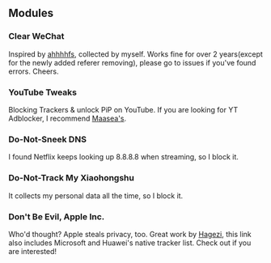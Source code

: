 ## Modules

### Clear WeChat
Inspired by [ahhhhfs](https://twitter.com/abskoop?s=21&t=esRqUThzMpyQA1ZRbCUaLQ), collected by myself. Works fine for over 2 years(except for the newly added referer removing), please go to issues if you've found errors. Cheers.

### YouTube Tweaks
Blocking Trackers & unlock PiP on YouTube. If you are looking for YT Adblocker, I recommend [Maasea's](https://github.com/Maasea/sgmodule/raw/master/YoutubeAds.sgmodule).

### Do-Not-Sneek DNS
I found Netflix keeps looking up 8.8.8.8 when streaming, so I block it.

### Do-Not-Track My Xiaohongshu
It collects my personal data all the time, so I block it.

### Don't Be Evil, Apple Inc.
Who'd thought? Apple steals privacy, too. Great work by [Hagezi](https://github.com/hagezi/dns-blocklists#native-tracker---broadband-tracker-of-devices-and-operating-systems), this link also includes Microsoft and Huawei's native tracker list. Check out if you are interested!
